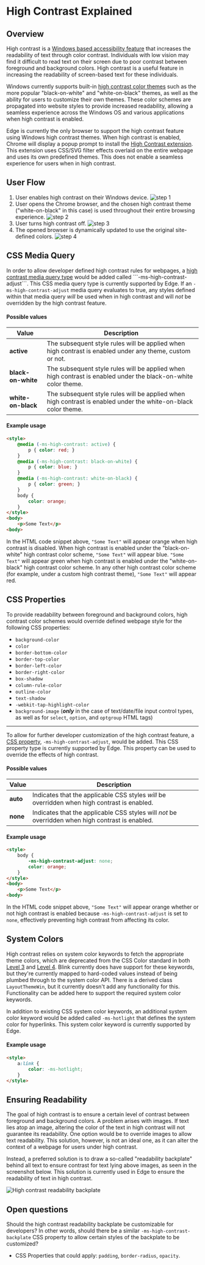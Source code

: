 # High Contrast Explained

## Overview

High contrast is a [Windows based accessibility feature](https://docs.microsoft.com/en-us/windows/desktop/w8cookbook/high-contrast-mode) that increases the readability of text through color contrast. Individuals with low vision may find it difficult to read text on their screen due to poor contrast between foreground and background colors. High contrast is a useful feature in increasing the readability of screen-based text for these individuals.

Windows currently supports built-in [high contrast color themes](https://docs.microsoft.com/en-us/windows/uwp/design/accessibility/high-contrast-themes) such as the more popular "black-on-white" and "white-on-black" themes, as well as the ability for users to customize their own themes. These color schemes are propagated into website styles to provide increased readability, allowing a seamless experience across the Windows OS and various applications when high contrast is enabled.

Edge is currently the only browser to support the high contrast feature using Windows high contrast themes. When high contrast is enabled, Chrome will display a popup prompt to install the [High Contrast extension](https://chrome.google.com/webstore/detail/high-contrast/djcfdncoelnlbldjfhinnjlhdjlikmph). This extension uses CSS/SVG filter effects overlaid on the entire webpage and uses its own predefined themes. This does not enable a seamless experience for users when in high contrast.

## User Flow

1. User enables high contrast on their Windows device.
![step 1](TurnOnHighContrast.jpg)
2. User opens the Chrome browser, and the chosen high contrast theme ("white-on-black" in this case) is used throughout their entire browsing experience.
![step 2](BrowserHighContrast.jpg)
3. User turns high contrast off.
![step 3](TurnOffHighContrast.jpg)
4. The opened browser is dynamically updated to use the original site-defined colors.
![step 4](BrowserNoHighContrast.jpg)

## CSS Media Query

In order to allow developer defined high contrast rules for webpages, a [high contrast media query type](https://msdn.microsoft.com/en-us/library/hh771830(v=vs.85).aspx) would be added called ```-ms-high-contrast-adjust```. This CSS media query type is currently supported by Edge. If an ```-ms-high-contrast-adjust``` media query evaluates to true, any styles defined within that media query *will* be used when in high contrast and will *not* be overridden by the high contrast feature.

#### Possible values

Value | Description
--- | --- 
**active** | The subsequent style rules will be applied when high contrast is enabled under any theme, custom or not.
**black-on-white** | The subsequent style rules will be applied when high contrast is enabled under the black-on-white color theme.
**white-on-black** | The subsequent style rules will be applied when high contrast is enabled under the white-on-black color theme.

#### Example usage

```html
<style>
    @media (-ms-high-contrast: active) {
        p { color: red; }
    }
    @media (-ms-high-contrast: black-on-white) {
        p { color: blue; }
    }
    @media (-ms-high-contrast: white-on-black) {
        p { color: green; }
    }
    body {
        color: orange;
    }
</style>
<body>
    <p>Some Text</p>
<body>
```
In the HTML code snippet above, ```"Some Text"``` will appear orange when high contrast is disabled. When high contrast is enabled under the "black-on-white" high contrast color scheme, ```"Some Text"``` will appear blue. ```"Some Text"``` will appear green when high contrast is enabled under the "white-on-black" high contrast color scheme. In any other high contrast color scheme (for example, under a custom high contrast theme), ```"Some Text"``` will appear red.


## CSS Properties

To provide readability between foreground and background colors, high contrast color schemes would override defined webpage style for the following CSS properties:
* ```background-color```
* ```color```
* ```border-bottom-color```
* ```border-top-color```
* ```border-left-color```
* ```border-right-color```
* ```box-shadow```
* ```column-rule-color```
* ```outline-color```
* ```text-shadow```
* ```-webkit-tap-highlight-color```
* ```background-image``` (***only*** in the case of text/date/file input control types, as well as for ```select```, ```option```, and ```optgroup``` HTML tags)
_____
To allow for further developer customization of the high contrast feature, a [CSS property](https://msdn.microsoft.com/en-us/library/hh771863(v=vs.85).aspx), ```-ms-high-contrast-adjust```, would be added. This CSS property type is currently supported by Edge. This property can be used to override the effects of high contrast.

#### Possible values

Value | Description
--- | --- 
**auto** | Indicates that the applicable CSS styles *will* be overridden when high contrast is enabled.
**none** | Indicates that the applicable CSS styles will *not* be overridden when high contrast is enabled.

#### Example usage

```html
<style>
    body {
        -ms-high-contrast-adjust: none;
        color: orange;
    }
</style>
<body>
    <p>Some Text</p>
<body>
```
In the HTML code snippet above, ```"Some Text"``` will appear orange whether or not high contrast is enabled because ```-ms-high-contrast-adjust``` is set to ```none```, effectively preventing high contrast from affecting its color.

## System Colors
High contrast relies on system color keywords to fetch the appropriate theme colors, which are deprecated from the CSS Color standard in both [Level 3](https://drafts.csswg.org/css-color-3/#css2-system) and [Level 4](https://drafts.csswg.org/css-color-4/#system-colors). Blink currently does have support for these keywords, but they're currently mapped to hard-coded values instead of being plumbed through to the system color API. There is a derived class ```LayoutThemeWin```, but it currently doesn't add any functionality for this. Functionality can be added here to support the required system color keywords.

In addition to existing CSS system color keywords, an additional system color keyword would be added called ```-ms-hotlight``` that defines the system color for hyperlinks. This system color keyword is currently supported by Edge.

#### Example usage

```html
<style>
    a:link {
        color: -ms-hotlight;
    }
</style>
```

## Ensuring Readability
The goal of high contrast is to ensure a certain level of contrast between foreground and background colors. A problem arises with images. If text lies atop an image, altering the color of the text in high contrast will not guarantee its readability. One option would be to override images to allow text readability. This solution, however, is not an ideal one, as it can alter the context of a webpage for users under high contrast.

Instead, a preferred solution is to draw a so-called "readability backplate" behind all text to ensure contrast for text lying above images, as seen in the screenshot below. This solution is currently used in Edge to ensure the readability of text in high contrast.

![High contrast readability backplate](ReadabilityBackplate.jpg)

## Open questions

Should the high contrast readability backplate be customizable for developers? In other words, should there be a similar ```-ms-high-contrast-backplate``` CSS property to allow certain styles of the backplate to be customized?
* CSS Properties that could apply: ```padding```, ```border-radius```, ```opacity```.
